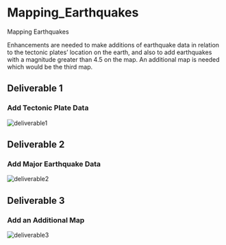 # Mapping_Earthquakes
Mapping Earthquakes

Enhancements are needed to make additions of earthquake data in relation to the tectonic plates’ location on the earth, and also to add earthquakes with a magnitude greater than 4.5 on the map. An additional map is needed which would be the third map.


## Deliverable 1
  ### Add Tectonic Plate Data

![deliverable1](static/images/deliverable1.PNG)

## Deliverable 2
  ### Add Major Earthquake Data
  
![deliverable2](static/images/deliverable2.PNG)

## Deliverable 3
 ### Add an Additional Map

![deliverable3](static/images/deliverable3.PNG)
